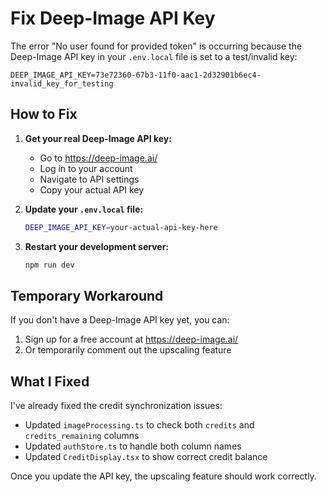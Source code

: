 # Fix Deep-Image API Key

The error "No user found for provided token" is occurring because the Deep-Image API key in your `.env.local` file is set to a test/invalid key:

```
DEEP_IMAGE_API_KEY=73e72360-67b3-11f0-aac1-2d32901b6ec4-invalid_key_for_testing
```

## How to Fix

1. **Get your real Deep-Image API key:**
   - Go to https://deep-image.ai/
   - Log in to your account
   - Navigate to API settings
   - Copy your actual API key

2. **Update your `.env.local` file:**
   ```bash
   DEEP_IMAGE_API_KEY=your-actual-api-key-here
   ```

3. **Restart your development server:**
   ```bash
   npm run dev
   ```

## Temporary Workaround

If you don't have a Deep-Image API key yet, you can:
1. Sign up for a free account at https://deep-image.ai/
2. Or temporarily comment out the upscaling feature

## What I Fixed

I've already fixed the credit synchronization issues:
- Updated `imageProcessing.ts` to check both `credits` and `credits_remaining` columns
- Updated `authStore.ts` to handle both column names
- Updated `CreditDisplay.tsx` to show correct credit balance

Once you update the API key, the upscaling feature should work correctly.
